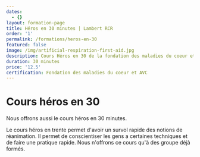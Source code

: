 ```yaml
---
dates:
  - {}
layout: formation-page
title: Héros en 30 minutes | Lambert RCR
order: '1'
permalink: /formations/heros-en-30
featured: false
image: /img/artificial-respiration-first-aid.jpg
description: Cours Héros en 30 de la fondation des maladies du coeur et AVC
duration: 30 minutes
price: '12.5'
certification: Fondation des maladies du coeur et AVC
---
```

# Cours héros en 30

Nous offrons aussi le cours héros en 30 minutes. 



Le cours héros en trente permet d'avoir un survol rapide des notions de réanimation. Il permet de conscientiser les gens a certaines techniques et de faire une pratique rapide. Nous n'offrons ce cours qu'à des groupe déjà formés.

